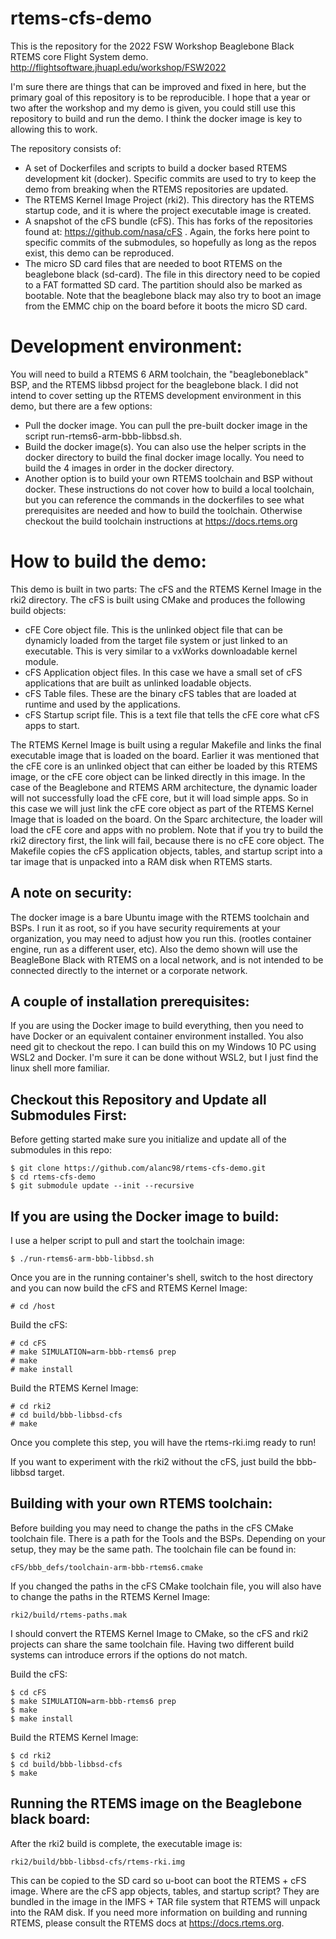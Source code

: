 # rtems-cfs-demo
This is the repository for the 2022 FSW Workshop Beaglebone Black RTEMS core Flight System demo. http://flightsoftware.jhuapl.edu/workshop/FSW2022

I'm sure there are things that can be improved and fixed in here, but the primary goal of this repository is to be reproducible. I hope that a year or two after the workshop and my demo is given, you could still use this repository to build and run the demo. I think the docker image is key to allowing this to work.

The repository consists of:
- A set of Dockerfiles and scripts to build a docker based RTEMS development kit (docker). Specific commits are used to try to keep the demo from breaking when the RTEMS repositories are updated.
- The RTEMS Kernel Image Project (rki2). This directory has the RTEMS startup code, and it is where the project executable image is created.
- A snapshot of the cFS bundle (cFS). This has forks of the repositories found at: https://github.com/nasa/cFS . Again, the forks here point to specific commits of the submodules, so hopefully as long as the repos exist, this demo can be reproduced.
- The micro SD card files that are needed to boot RTEMS on the beaglebone black (sd-card). The file in this directory need to be copied to a FAT formatted SD card. The partition should also be marked as bootable. Note that the beaglebone black may also try to boot an image from the EMMC chip on the board before it boots the micro SD card.

# Development environment:
You will need to build a RTEMS 6 ARM toolchain, the "beagleboneblack" BSP, and the RTEMS libbsd project for the beaglebone black. I did not intend to cover setting up the RTEMS development environment in this demo, but there are a few options:
- Pull the docker image. You can pull the pre-built docker image in the script run-rtems6-arm-bbb-libbsd.sh. 
- Build the docker image(s). You can also use the helper scripts in the docker directory to build the final docker image locally. You need to build the 4 images in order in the docker directory. 
- Another option is to build your own RTEMS toolchain and BSP without docker. These instructions do not cover how to build a local toolchain, but you can reference the commands in the dockerfiles to see what prerequisites are needed and how to build the toolchain. Otherwise checkout the build toolchain instructions at https://docs.rtems.org

# How to build the demo:
This demo is built in two parts: The cFS and the RTEMS Kernel Image in the rki2 directory. The cFS is built using CMake and produces the following build objects:
- cFE Core object file. This is the unlinked object file that can be dynamicly loaded from the target file system or just linked to an executable. This is very similar to a vxWorks downloadable kernel module.
- cFS Application object files. In this case we have a small set of cFS applications that are built as unlinked loadable objects.
- cFS Table files. These are the binary cFS tables that are loaded at runtime and used by the applications.
- cFS Startup script file. This is a text file that tells the cFE core what cFS apps to start.

The RTEMS Kernel Image is built using a regular Makefile and links the final executable image that is loaded on the board. Earlier it was mentioned that the cFE core is an unlinked object that can either be loaded by this RTEMS image, or the cFE core object can be linked directly in this image. In the case of the Beaglebone and RTEMS ARM architecture, the dynamic loader will not successfully load the cFE core, but it will load simple apps. So in this case we will just link the cFE core object as part of the RTEMS Kernel Image that is loaded on the board. On the Sparc architecture, the loader will load the cFE core and apps with no problem. Note that if you try to build the rki2 directory first, the link will fail, because there is no cFE core object. The Makefile copies the cFS application objects, tables, and startup script into a tar image that is unpacked into a RAM disk when RTEMS starts.

## A note on security:
The docker image is a bare Ubuntu image with the RTEMS toolchain and BSPs. I run it as root, so if you have security requirements at your organization, you may need to adjust how you run this. (rootles container engine, run as a different user, etc). Also the demo shown will use the BeagleBone Black with RTEMS on a local network, and is not intended to be connected directly to the internet or a corporate network.

## A couple of installation prerequisites:
If you are using the Docker image to build everything, then you need to have Docker or an equivalent container environment installed. You also need git to checkout the repo. I can build this on my Windows 10 PC using WSL2 and Docker. I'm sure it can be done without WSL2, but I just find the linux shell more familiar.

## Checkout this Repository and Update all Submodules First:
Before getting started make sure you initialize and update all of the submodules in this repo:
```
$ git clone https://github.com/alanc98/rtems-cfs-demo.git
$ cd rtems-cfs-demo
$ git submodule update --init --recursive
```

## If you are using the Docker image to build: 
I use a helper script to pull and start the toolchain image:
```
$ ./run-rtems6-arm-bbb-libbsd.sh
```

Once you are in the running container's shell, switch to the host directory and you can now build the cFS and RTEMS Kernel Image:
```
# cd /host
```

Build the cFS:
```
# cd cFS
# make SIMULATION=arm-bbb-rtems6 prep
# make
# make install
```

Build the RTEMS Kernel Image:
```
# cd rki2
# cd build/bbb-libbsd-cfs
# make
```
Once you complete this step, you will have the rtems-rki.img ready to run!

If you want to experiment with the rki2 without the cFS, just build the bbb-libbsd target.

## Building with your own RTEMS toolchain:
Before building you may need to change the paths in the cFS CMake toolchain file. There is a path for the Tools and the BSPs. Depending on your setup, they may be the same path. The toolchain file can be found in:
```
cFS/bbb_defs/toolchain-arm-bbb-rtems6.cmake
```

If you changed the paths in the cFS CMake toolchain file, you will also have to change the paths in the RTEMS Kernel Image:
```
rki2/build/rtems-paths.mak
```
I should convert the RTEMS Kernel Image to CMake, so the cFS and rki2 projects can share the same toolchain file. Having two different build systems can introduce errors if the options do not match.

Build the cFS:
```
$ cd cFS
$ make SIMULATION=arm-bbb-rtems6 prep
$ make
$ make install
```

Build the RTEMS Kernel Image:
```
$ cd rki2
$ cd build/bbb-libbsd-cfs
$ make
```

## Running the RTEMS image on the Beaglebone black board:

After the rki2 build is complete, the executable image is:
```
rki2/build/bbb-libbsd-cfs/rtems-rki.img
```

This can be copied to the SD card so u-boot can boot the RTEMS + cFS image. Where are the cFS app objects, tables, and startup script? They are bundled in the image in the IMFS + TAR file system that RTEMS will unpack into the RAM disk. If you need more information on building and running RTEMS, please consult the RTEMS docs at https://docs.rtems.org.

